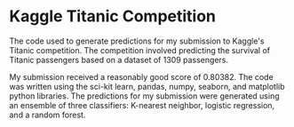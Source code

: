 # Kaggle Titanic Competition
 
The code used to generate predictions for my submission to Kaggle's Titanic competition. The competition involved predicting the survival of Titanic passengers based on a dataset of 1309 passengers. 

My submission received a reasonably good score of 0.80382. The code was written using the sci-kit learn, pandas, numpy, seaborn, and matplotlib python libraries. The predictions for my submission were generated using an ensemble of three classifiers: K-nearest neighbor, logistic regression, and a random forest.
